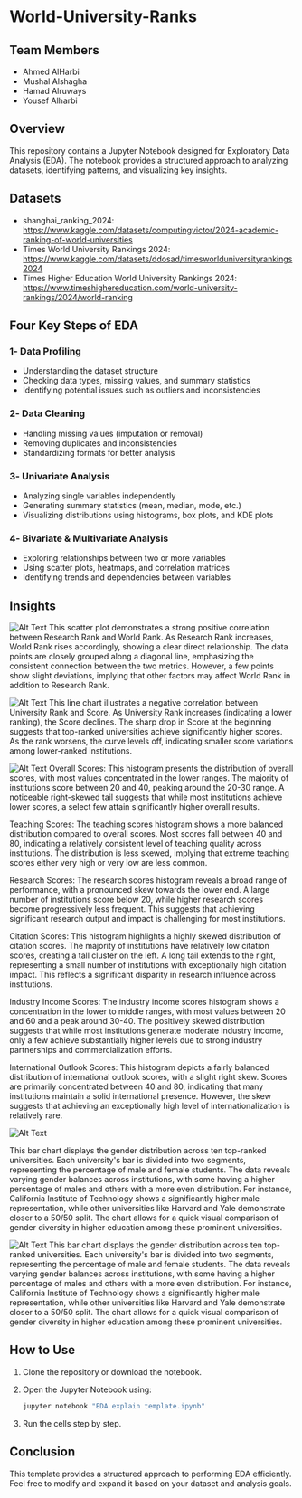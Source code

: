# World-University-Ranks
## Team Members 
- Ahmed AlHarbi
- Mushal Alshagha
- Hamad Alruways
- Yousef Alharbi
## Overview
This repository contains a Jupyter Notebook designed for Exploratory Data Analysis (EDA). The notebook provides a structured approach to analyzing datasets, identifying patterns, and visualizing key insights.
## Datasets
- shanghai_ranking_2024: https://www.kaggle.com/datasets/computingvictor/2024-academic-ranking-of-world-universities
- Times World University Rankings 2024: https://www.kaggle.com/datasets/ddosad/timesworlduniversityrankings2024
- Times Higher Education World University Rankings 2024: https://www.timeshighereducation.com/world-university-rankings/2024/world-ranking
## Four Key Steps of EDA
### 1️- Data Profiling  
- Understanding the dataset structure  
- Checking data types, missing values, and summary statistics  
- Identifying potential issues such as outliers and inconsistencies  

### 2️- Data Cleaning  
- Handling missing values (imputation or removal)  
- Removing duplicates and inconsistencies  
- Standardizing formats for better analysis  

### 3️- Univariate Analysis  
- Analyzing single variables independently  
- Generating summary statistics (mean, median, mode, etc.)  
- Visualizing distributions using histograms, box plots, and KDE plots  

### 4️- Bivariate & Multivariate Analysis  
- Exploring relationships between two or more variables  
- Using scatter plots, heatmaps, and correlation matrices  
- Identifying trends and dependencies between variables

## Insights
![ Alt Text](images/scatter_plot_1.png)
 This scatter plot demonstrates a strong positive correlation between Research Rank and World Rank. As Research Rank increases, World Rank rises accordingly, showing a clear direct relationship. The data points are closely grouped along a diagonal line, emphasizing the consistent connection between the two metrics. However, a few points show slight deviations, implying that other factors may affect World Rank in addition to Research Rank.

 ![ Alt Text](images/line_chart_1.png)
 This line chart illustrates a negative correlation between University Rank and Score. As University Rank increases (indicating a lower ranking), the Score declines. The sharp drop in Score at the beginning suggests that top-ranked universities achieve significantly higher scores. As the rank worsens, the curve levels off, indicating smaller score variations among lower-ranked institutions.

  ![ Alt Text](images/histograms.png)
  Overall Scores:
This histogram presents the distribution of overall scores, with most values concentrated in the lower ranges. The majority of institutions score between 20 and 40, peaking around the 20-30 range. A noticeable right-skewed tail suggests that while most institutions achieve lower scores, a select few attain significantly higher overall results.

Teaching Scores:
The teaching scores histogram shows a more balanced distribution compared to overall scores. Most scores fall between 40 and 80, indicating a relatively consistent level of teaching quality across institutions. The distribution is less skewed, implying that extreme teaching scores either very high or very low are less common.

Research Scores:
The research scores histogram reveals a broad range of performance, with a pronounced skew towards the lower end. A large number of institutions score below 20, while higher research scores become progressively less frequent. This suggests that achieving significant research output and impact is challenging for most institutions.

Citation Scores:
This histogram highlights a highly skewed distribution of citation scores. The majority of institutions have relatively low citation scores, creating a tall cluster on the left. A long tail extends to the right, representing a small number of institutions with exceptionally high citation impact. This reflects a significant disparity in research influence across institutions.

Industry Income Scores:
The industry income scores histogram shows a concentration in the lower to middle ranges, with most values between 20 and 60 and a peak around 30-40. The positively skewed distribution suggests that while most institutions generate moderate industry income, only a few achieve substantially higher levels due to strong industry partnerships and commercialization efforts.

International Outlook Scores:
This histogram depicts a fairly balanced distribution of international outlook scores, with a slight right skew. Scores are primarily concentrated between 40 and 80, indicating that many institutions maintain a solid international presence. However, the skew suggests that achieving an exceptionally high level of internationalization is relatively rare.

  ![ Alt Text](images/bar.png)

This bar chart displays the gender distribution across ten top-ranked universities. Each university's bar is divided into two segments, representing the percentage of male and female students. The data reveals varying gender balances across institutions, with some having a higher percentage of males and others with a more even distribution. For instance, California Institute of Technology shows a significantly higher male representation, while other universities like Harvard and Yale demonstrate closer to a 50/50 split. The chart allows for a quick visual comparison of gender diversity in higher education among these prominent universities.


  ![ Alt Text](images/box_plot.png)
  This bar chart displays the gender distribution across ten top-ranked universities. Each university's bar is divided into two segments, representing the percentage of male and female students. The data reveals varying gender balances across institutions, with some having a higher percentage of males and others with a more even distribution. For instance, California Institute of Technology shows a significantly higher male representation, while other universities like Harvard and Yale demonstrate closer to a 50/50 split. The chart allows for a quick visual comparison of gender diversity in higher education among these prominent universities.

## How to Use  
1. Clone the repository or download the notebook.  
2. Open the Jupyter Notebook using:  

   ```bash
   jupyter notebook "EDA explain template.ipynb"
   ```
   
3. Run the cells step by step.

## Conclusion 
This template provides a structured approach to performing EDA efficiently. Feel free to modify and expand it based on your dataset and analysis goals.  
